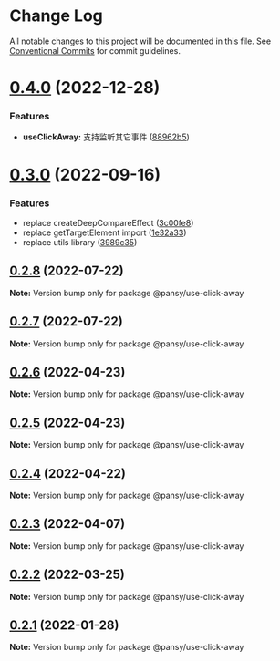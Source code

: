# Change Log

All notable changes to this project will be documented in this file.
See [Conventional Commits](https://conventionalcommits.org) for commit guidelines.

# [0.4.0](https://github.com/pansyjs/react-hooks/compare/@pansy/use-click-away@0.3.0...@pansy/use-click-away@0.4.0) (2022-12-28)


### Features

* **useClickAway:** 支持监听其它事件 ([88962b5](https://github.com/pansyjs/react-hooks/commit/88962b55d29a5df0c83e655651bb999611d7b88f))





# [0.3.0](https://github.com/pansyjs/react-hooks/compare/@pansy/use-click-away@0.2.8...@pansy/use-click-away@0.3.0) (2022-09-16)


### Features

* replace createDeepCompareEffect ([3c00fe8](https://github.com/pansyjs/react-hooks/commit/3c00fe8a33cac410f0c3d245e84027ca01431943))
* replace getTargetElement import ([1e32a33](https://github.com/pansyjs/react-hooks/commit/1e32a33d9c47c69ea328e9556b97fee6110dcfaa))
* replace utils library ([3989c35](https://github.com/pansyjs/react-hooks/commit/3989c35e2bb5bf96f538e1b2c78aa306c63541e3))





## [0.2.8](https://github.com/pansyjs/react-hooks/compare/@pansy/use-click-away@0.2.7...@pansy/use-click-away@0.2.8) (2022-07-22)

**Note:** Version bump only for package @pansy/use-click-away





## [0.2.7](https://github.com/pansyjs/react-hooks/compare/@pansy/use-click-away@0.2.6...@pansy/use-click-away@0.2.7) (2022-07-22)

**Note:** Version bump only for package @pansy/use-click-away





## [0.2.6](https://github.com/pansyjs/react-hooks/compare/@pansy/use-click-away@0.2.5...@pansy/use-click-away@0.2.6) (2022-04-23)

**Note:** Version bump only for package @pansy/use-click-away





## [0.2.5](https://github.com/pansyjs/react-hooks/compare/@pansy/use-click-away@0.2.4...@pansy/use-click-away@0.2.5) (2022-04-23)

**Note:** Version bump only for package @pansy/use-click-away





## [0.2.4](https://github.com/pansyjs/react-hooks/compare/@pansy/use-click-away@0.2.3...@pansy/use-click-away@0.2.4) (2022-04-22)

**Note:** Version bump only for package @pansy/use-click-away





## [0.2.3](https://github.com/pansyjs/react-hooks/compare/@pansy/use-click-away@0.2.2...@pansy/use-click-away@0.2.3) (2022-04-07)

**Note:** Version bump only for package @pansy/use-click-away





## [0.2.2](https://github.com/pansyjs/react-hooks/compare/@pansy/use-click-away@0.2.1...@pansy/use-click-away@0.2.2) (2022-03-25)

**Note:** Version bump only for package @pansy/use-click-away





## [0.2.1](https://github.com/pansyjs/react-hooks/compare/@pansy/use-click-away@0.2.0...@pansy/use-click-away@0.2.1) (2022-01-28)

**Note:** Version bump only for package @pansy/use-click-away
